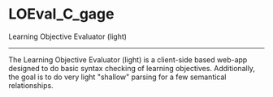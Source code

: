 LOEval_C_gage
=============

Learning Objective Evaluator (light)
____________________________________

The Learning Objective Evaluator (light) is a client-side based web-app designed to do basic syntax checking of
learning objectives. Additionally, the goal is to do very light "shallow" parsing for a few semantical relationships.
